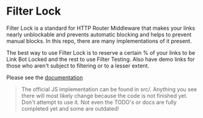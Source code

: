 # Filter Lock

Filter Lock is a standard for HTTP Router Middleware that makes your links nearly unblockable and prevents automatic blocking and helps to prevent manual blocks. In this repo, there are many implementations of it present.

The best way to use Filter Lock is to reserve a certain % of your links to be Link Bot Locked and the rest to use Filter Testing. Also have demo links for those who aren't subject to filtering or to a lesser extent.

Please see the [documentation](./docs/README.md)

> The official JS implementation can be found in src/. Anything you see there will most likely change because the code is not finished yet. Don't attempt to use it. Not even the TODO's or docs are fully completed yet and some are outdated!
